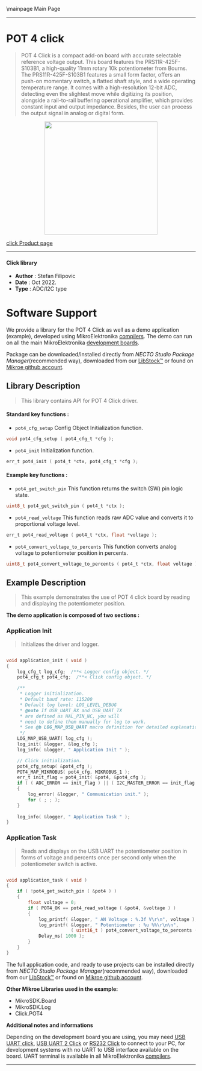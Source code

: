 \mainpage Main Page

---
# POT 4 click

> POT 4 Click is a compact add-on board with accurate selectable reference voltage output. This board features the PRS11R-425F-S103B1, a high-quality 11mm rotary 10k potentiometer from Bourns. The PRS11R-425F-S103B1 features a small form factor, offers an push-on momentary switch, a flatted shaft style, and a wide operating temperature range. It comes with a high-resolution 12-bit ADC, detecting even the slightest move while digitizing its position, alongside a rail-to-rail buffering operational amplifier, which provides constant input and output impedance. Besides, the user can process the output signal in analog or digital form.

<p align="center">
  <img src="https://download.mikroe.com/images/click_for_ide/pot4_click.png" height=300px>
</p>

[click Product page](https://www.mikroe.com/pot-4-click)

---


#### Click library

- **Author**        : Stefan Filipovic
- **Date**          : Oct 2022.
- **Type**          : ADC/I2C type


# Software Support

We provide a library for the POT 4 Click
as well as a demo application (example), developed using MikroElektronika
[compilers](https://www.mikroe.com/necto-studio).
The demo can run on all the main MikroElektronika [development boards](https://www.mikroe.com/development-boards).

Package can be downloaded/installed directly from *NECTO Studio Package Manager*(recommended way), downloaded from our [LibStock&trade;](https://libstock.mikroe.com) or found on [Mikroe github account](https://github.com/MikroElektronika/mikrosdk_click_v2/tree/master/clicks).

## Library Description

> This library contains API for POT 4 Click driver.

#### Standard key functions :

- `pot4_cfg_setup` Config Object Initialization function.
```c
void pot4_cfg_setup ( pot4_cfg_t *cfg );
```

- `pot4_init` Initialization function.
```c
err_t pot4_init ( pot4_t *ctx, pot4_cfg_t *cfg );
```

#### Example key functions :

- `pot4_get_switch_pin` This function returns the switch (SW) pin logic state.
```c
uint8_t pot4_get_switch_pin ( pot4_t *ctx );
```

- `pot4_read_voltage` This function reads raw ADC value and converts it to proportional voltage level.
```c
err_t pot4_read_voltage ( pot4_t *ctx, float *voltage );
```

- `pot4_convert_voltage_to_percents` This function converts analog voltage to potentiometer position in percents.
```c
uint8_t pot4_convert_voltage_to_percents ( pot4_t *ctx, float voltage );
```

## Example Description

> This example demonstrates the use of POT 4 click board by reading and displaying the potentiometer position.

**The demo application is composed of two sections :**

### Application Init

> Initializes the driver and logger.

```c

void application_init ( void )
{
    log_cfg_t log_cfg;  /**< Logger config object. */
    pot4_cfg_t pot4_cfg;  /**< Click config object. */

    /** 
     * Logger initialization.
     * Default baud rate: 115200
     * Default log level: LOG_LEVEL_DEBUG
     * @note If USB_UART_RX and USB_UART_TX 
     * are defined as HAL_PIN_NC, you will 
     * need to define them manually for log to work. 
     * See @b LOG_MAP_USB_UART macro definition for detailed explanation.
     */
    LOG_MAP_USB_UART( log_cfg );
    log_init( &logger, &log_cfg );
    log_info( &logger, " Application Init " );

    // Click initialization.
    pot4_cfg_setup( &pot4_cfg );
    POT4_MAP_MIKROBUS( pot4_cfg, MIKROBUS_1 );
    err_t init_flag = pot4_init( &pot4, &pot4_cfg );
    if ( ( ADC_ERROR == init_flag ) || ( I2C_MASTER_ERROR == init_flag ) )
    {
        log_error( &logger, " Communication init." );
        for ( ; ; );
    }
    
    log_info( &logger, " Application Task " );
}

```

### Application Task

> Reads and displays on the USB UART the potentiometer position in forms of voltage and percents once per second only when the potentiometer switch is active.

```c

void application_task ( void )
{
    if ( !pot4_get_switch_pin ( &pot4 ) )
    {
        float voltage = 0;
        if ( POT4_OK == pot4_read_voltage ( &pot4, &voltage ) ) 
        {
            log_printf( &logger, " AN Voltage : %.3f V\r\n", voltage );
            log_printf( &logger, " Potentiometer : %u %%\r\n\n", 
                        ( uint16_t ) pot4_convert_voltage_to_percents ( &pot4, voltage ) );
            Delay_ms( 1000 );
        }
    }
}

```

The full application code, and ready to use projects can be installed directly from *NECTO Studio Package Manager*(recommended way), downloaded from our [LibStock&trade;](https://libstock.mikroe.com) or found on [Mikroe github account](https://github.com/MikroElektronika/mikrosdk_click_v2/tree/master/clicks).

**Other Mikroe Libraries used in the example:**

- MikroSDK.Board
- MikroSDK.Log
- Click.POT4

**Additional notes and informations**

Depending on the development board you are using, you may need
[USB UART click](https://www.mikroe.com/usb-uart-click),
[USB UART 2 Click](https://www.mikroe.com/usb-uart-2-click) or
[RS232 Click](https://www.mikroe.com/rs232-click) to connect to your PC, for
development systems with no UART to USB interface available on the board. UART
terminal is available in all MikroElektronika
[compilers](https://shop.mikroe.com/compilers).

---
